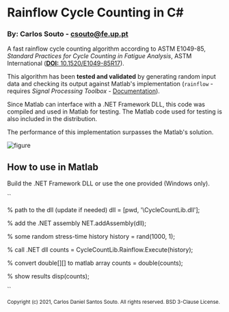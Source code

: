 # Rainflow Cycle Counting in C#

### By: Carlos Souto - csouto@fe.up.pt

A fast rainflow cycle counting algorithm according to
ASTM E1049-85,
*Standard Practices for Cycle Counting in Fatigue Analysis*,
ASTM International ([**DOI:** 10.1520/E1049-85R17](https://doi.org/10.1520/E1049-85R17)).

This algorithm has been **tested and validated** by generating random input data and checking its output against Matlab's implementation (``rainflow`` - requires *Signal Processing Toolbox* - [Documentation](https://www.mathworks.com/help/signal/ref/rainflow.html)).

Since Matlab can interface with a .NET Framework DLL, this code was compiled and used in Matlab for testing.
The Matlab code used for testing is also included in the distribution.

The performance of this implementation surpasses the Matlab's solution.

![figure](https://user-images.githubusercontent.com/83190503/120391945-ae479600-c327-11eb-9dba-5908863c9ab2.png)

## How to use in Matlab

Build the .NET Framework DLL or use the one provided (Windows only).

``

% path to the dll (update if needed)
dll = [pwd, '\CycleCountLib.dll'];

% add the .NET assembly
NET.addAssembly(dll);

% some random stress-time history
history = rand(1000, 1);

% call .NET dll
counts = CycleCountLib.Rainflow.Execute(history);

% convert double[][] to matlab array
counts = double(counts);

% show results
disp(counts);

``

<sup>
  Copyright (c) 2021, Carlos Daniel Santos Souto.
  All rights reserved.
  BSD 3-Clause License.
<sup>
